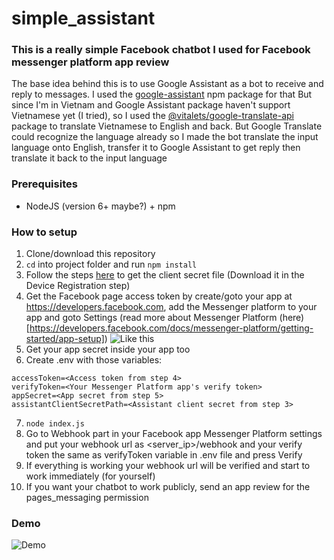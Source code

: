 # simple_assistant

### This is a really simple Facebook chatbot I used for Facebook messenger platform app review
The base idea behind this is to use Google Assistant as a bot to receive and reply to messages. I used the [google-assistant](https://www.npmjs.com/package/google-assistant) npm package for that
But since I'm in Vietnam and Google Assistant package haven't support Vietnamese yet (I tried), so I used the [@vitalets/google-translate-api](https://www.npmjs.com/package/@vitalets/google-translate-api) package to translate Vietnamese to English and back. But Google Translate could recognize the language already so I made the bot translate the input language onto English, transfer it to Google Assistant to get reply then translate it back to the input language

### Prerequisites
- NodeJS (version 6+ maybe?) + npm

### How to setup
1. Clone/download this repository
2. `cd` into project folder and run `npm install`
3. Follow the steps [here](https://developers.google.com/assistant/sdk/guides/service/python/embed/config-dev-project-and-account) to get the client secret file (Download it in the Device Registration step)
4. Get the Facebook page access token by create/goto your app at https://developers.facebook.com, add the Messenger platform to your app and goto Settings (read more about Messenger Platform (here)[https://developers.facebook.com/docs/messenger-platform/getting-started/app-setup])
![Like this](https://i.imgur.com/iUjsdrq.png)
5. Get your app secret inside your app too
6. Create .env with those variables:
```
accessToken=<Access token from step 4>
verifyToken=<Your Messenger Platform app's verify token>
appSecret=<App secret from step 5>
assistantClientSecretPath=<Assistant client secret from step 3>
```
7. `node index.js`
8. Go to Webhook part in your Facebook app Messenger Platform settings and put your webhook url as <server_ip>/webhook and your verify token the same as verifyToken variable in .env file and press Verify
9. If everything is working your webhook url will be verified and start to work immediately (for yourself)
10. If you want your chatbot to work publicly, send an app review for the pages_messaging permission

### Demo
![Demo](https://i.imgur.com/m4r4Wab.png)

